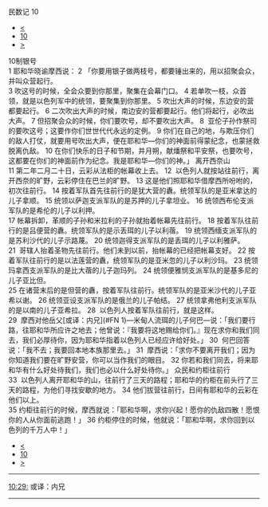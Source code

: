﻿





 民数记 10




* [<](bible/NUM09.md)
* [10](bible/NUM.md)
* [>](bible/NUM11.md)



 
10制银号  
1 耶和华晓谕摩西说： 
2 「你要用银子做两枝号，都要锤出来的，用以招聚会众，并叫众营起行。  
3 吹这号的时候，全会众要到你那里，聚集在会幕门口。 
4 若单吹一枝，众首领，就是以色列军中的统领，要聚集到你那里。 
5 吹出大声的时候，东边安的营都要起行。 
6 二次吹出大声的时候，南边安的营都要起行。他们将起行，必吹出大声。 
7 但招聚会众的时候，你们要吹号，却不要吹出大声。 
8  亚伦子孙作祭司的要吹这号；这要作你们世世代代永远的定例。 
9 你们在自己的地，与欺压你们的敌人打仗，就要用号吹出大声，便在耶和华—你们的神面前得蒙纪念，也蒙拯救脱离仇敌。 
10 在你们快乐的日子和节期，并月朔，献燔祭和平安祭，也要吹号，这都要在你们的神面前作为纪念。我是耶和华—你们的神。」 离开西奈山  
11 第二年二月二十日，云彩从法柜的帐幕收上去。 
12  以色列人就按站往前行，离开西奈的旷野，云彩停住在巴兰的旷野。 
13 这是他们照耶和华借摩西所吩咐的，初次往前行。 
14 按着军队首先往前行的是犹大营的纛。统领军队的是亚米拿达的儿子拿顺。 
15 统领以萨迦支派军队的是苏押的儿子拿坦业。 
16 统领西布伦支派军队的是希伦的儿子以利押。  
17 帐幕拆卸，革顺的子孙和米拉利的子孙就抬着帐幕先往前行。 
18 按着军队往前行的是吕便营的纛。统领军队的是示丢珥的儿子以利蓿。 
19 统领西缅支派军队的是苏利沙代的儿子示路蔑。 
20 统领迦得支派军队的是丢珥的儿子以利雅萨。  
21  哥辖人抬着圣物先往前行。他们未到以前，抬帐幕的已经把帐幕支好。 
22 按着军队往前行的是以法莲营的纛，统领军队的是亚米忽的儿子以利沙玛。 
23 统领玛拿西支派军队的是比大蓿的儿子迦玛列。 
24 统领便雅悯支派军队的是基多尼的儿子亚比但。  
25 在诸营末后的是但营的纛，按着军队往前行。统领军队的是亚米沙代的儿子亚希以谢。 
26 统领亚设支派军队的是俄兰的儿子帕结。 
27 统领拿弗他利支派军队的是以南的儿子亚希拉。 
28  以色列人按着军队往前行，就是这样。  
29  摩西对他岳父[或译：内兄](#FN
1)—米甸人流珥的儿子何巴—说：「我们要行路，往耶和华所应许之地去；他曾说：『我要将这地赐给你们。』现在求你和我们同去，我们必厚待你，因为耶和华指着以色列人已经应许给好处。」 
30  何巴回答说：「我不去；我要回本地本族那里去。」 
31  摩西说：「求你不要离开我们；因为你知道我们要在旷野安营，你可以当作我们的眼目。 
32 你若和我们同去，将来耶和华有什么好处待我们，我们也必以什么好处待你。」 众民和约柜往前行  
33  以色列人离开耶和华的山，往前行了三天的路程；耶和华的约柜在前头行了三天的路程，为他们寻找安歇的地方。 
34 他们拔营往前行，日间有耶和华的云彩在他们以上。  
35 约柜往前行的时候，摩西就说：「耶和华啊，求你兴起！愿你的仇敌四散！愿恨你的人从你面前逃跑！」 
36 约柜停住的时候，他就说：「耶和华啊，求你回到以色列的千万人中！」 
* [<](bible/NUM09.md)
* [10](bible/NUM.md)
* [>](bible/NUM11.md)





---


[10:29:](#V29)
或译：内兄




---










